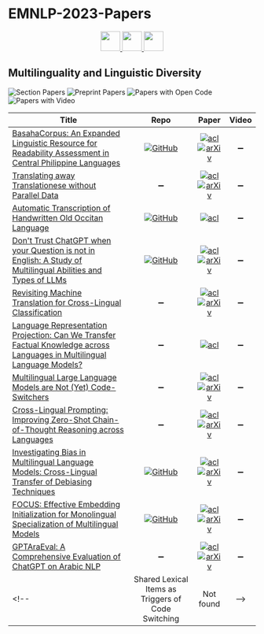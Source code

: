 # EMNLP-2023-Papers

<div align="center">
    <a href="https://github.com/DmitryRyumin/EMNLP-2023-Papers/blob/main/sections/linguistic-theories-cognitive-modeling-and-psycholinguistics.md">
        <img src="https://cdn.jsdelivr.net/gh/DmitryRyumin/NewEraAI-Papers@main/images/left.svg" width="40" alt="" />
    </a>
    <a href="https://github.com/DmitryRyumin/EMNLP-2023-Papers/">
        <img src="https://cdn.jsdelivr.net/gh/DmitryRyumin/NewEraAI-Papers@main/images/home.svg" width="40" alt="" />
    </a>
    <a href="https://github.com/DmitryRyumin/EMNLP-2023-Papers/blob/main/sections/natural-language-generation.md">
        <img src="https://cdn.jsdelivr.net/gh/DmitryRyumin/NewEraAI-Papers@main/images/right.svg" width="40" alt="" />
    </a>
</div>

## Multilinguality and Linguistic Diversity

![Section Papers](https://img.shields.io/badge/Section%20Papers-11-42BA16) ![Preprint Papers](https://img.shields.io/badge/Preprint%20Papers-9-b31b1b) ![Papers with Open Code](https://img.shields.io/badge/Papers%20with%20Open%20Code-5-1D7FBF) ![Papers with Video](https://img.shields.io/badge/Papers%20with%20Video-0-FF0000)

<!-- 256, 302 -->
| **Title** | **Repo** | **Paper** | **Video** |
|-----------|:--------:|:---------:|:---------:|
| [BasahaCorpus: An Expanded Linguistic Resource for Readability Assessment in Central Philippine Languages](https://aclanthology.org/2023.emnlp-main.388) | [![GitHub](https://img.shields.io/github/stars/imperialite/BasahaCorpus-HierarchicalCrosslingualARA?style=flat)](https://github.com/imperialite/BasahaCorpus-HierarchicalCrosslingualARA) | [![acl](https://img.shields.io/badge/pdf-ACL%20Anthology-CBCBCC.svg)](https://aclanthology.org/2023.emnlp-main.388.pdf) <br /> [![arXiv](https://img.shields.io/badge/arXiv-2310.11584-b31b1b.svg)](http://arxiv.org/abs/2310.11584) | :heavy_minus_sign: |
| [Translating away Translationese without Parallel Data](https://aclanthology.org/2023.emnlp-main.438) | :heavy_minus_sign: | [![acl](https://img.shields.io/badge/pdf-ACL%20Anthology-CBCBCC.svg)](https://aclanthology.org/2023.emnlp-main.438.pdf) <br /> [![arXiv](https://img.shields.io/badge/arXiv-2310.18830-b31b1b.svg)](http://arxiv.org/abs/2310.18830) | :heavy_minus_sign: |
| [Automatic Transcription of Handwritten Old Occitan Language](https://aclanthology.org/2023.emnlp-main.953) | [![GitHub](https://img.shields.io/github/stars/EstebanGarces/OcciGen?style=flat)](https://github.com/EstebanGarces/OcciGen) | [![acl](https://img.shields.io/badge/pdf-ACL%20Anthology-CBCBCC.svg)](https://aclanthology.org/2023.emnlp-main.953.pdf) | :heavy_minus_sign: |
| [Don't Trust ChatGPT when your Question is not in English: A Study of Multilingual Abilities and Types of LLMs](https://aclanthology.org/2023.emnlp-main.491) | [![GitHub](https://img.shields.io/github/stars/Senyu-Li/LLM-Multilingual-Types?style=flat)](https://github.com/Senyu-Li/LLM-Multilingual-Types) | [![acl](https://img.shields.io/badge/pdf-ACL%20Anthology-CBCBCC.svg)](https://aclanthology.org/2023.emnlp-main.491.pdf) <br /> [![arXiv](https://img.shields.io/badge/arXiv-2305.16339-b31b1b.svg)](http://arxiv.org/abs/2305.16339) | :heavy_minus_sign: |
| [Revisiting Machine Translation for Cross-Lingual Classification](https://aclanthology.org/2023.emnlp-main.399) | :heavy_minus_sign: | [![acl](https://img.shields.io/badge/pdf-ACL%20Anthology-CBCBCC.svg)](https://aclanthology.org/2023.emnlp-main.399.pdf) <br /> [![arXiv](https://img.shields.io/badge/arXiv-2305.14240-b31b1b.svg)](http://arxiv.org/abs/2305.14240) | :heavy_minus_sign: |
| [Language Representation Projection: Can We Transfer Factual Knowledge across Languages in Multilingual Language Models?](https://aclanthology.org/2023.emnlp-main.226) | :heavy_minus_sign: | [![acl](https://img.shields.io/badge/pdf-ACL%20Anthology-CBCBCC.svg)](https://aclanthology.org/2023.emnlp-main.226.pdf) | :heavy_minus_sign: |
| [Multilingual Large Language Models are Not (Yet) Code-Switchers](https://aclanthology.org/2023.emnlp-main.774) | :heavy_minus_sign: | [![acl](https://img.shields.io/badge/pdf-ACL%20Anthology-CBCBCC.svg)](https://aclanthology.org/2023.emnlp-main.774.pdf) <br /> [![arXiv](https://img.shields.io/badge/arXiv-2305.14235-b31b1b.svg)](http://arxiv.org/abs/2305.14235) | :heavy_minus_sign: |
| [Cross-Lingual Prompting: Improving Zero-Shot Chain-of-Thought Reasoning across Languages](https://aclanthology.org/2023.emnlp-main.163) | :heavy_minus_sign: | [![acl](https://img.shields.io/badge/pdf-ACL%20Anthology-CBCBCC.svg)](https://aclanthology.org/2023.emnlp-main.163.pdf) <br /> [![arXiv](https://img.shields.io/badge/arXiv-2310.14799-b31b1b.svg)](http://arxiv.org/abs/2310.14799) | :heavy_minus_sign: |
| [Investigating Bias in Multilingual Language Models: Cross-Lingual Transfer of Debiasing Techniques](https://aclanthology.org/2023.emnlp-main.175) | [![GitHub](https://img.shields.io/github/stars/manon-reusens/multilingual_bias?style=flat)](https://github.com/manon-reusens/multilingual_bias) | [![acl](https://img.shields.io/badge/pdf-ACL%20Anthology-CBCBCC.svg)](https://aclanthology.org/2023.emnlp-main.175.pdf) <br /> [![arXiv](https://img.shields.io/badge/arXiv-2310.10310-b31b1b.svg)](http://arxiv.org/abs/2310.10310) | :heavy_minus_sign: |
| [FOCUS: Effective Embedding Initialization for Monolingual Specialization of Multilingual Models](https://aclanthology.org/2023.emnlp-main.829) | [![GitHub](https://img.shields.io/github/stars/konstantinjdobler/focus?style=flat)](https://github.com/konstantinjdobler/focus) | [![acl](https://img.shields.io/badge/pdf-ACL%20Anthology-CBCBCC.svg)](https://aclanthology.org/2023.emnlp-main.829.pdf) <br /> [![arXiv](https://img.shields.io/badge/arXiv-2305.14481-b31b1b.svg)](http://arxiv.org/abs/2305.14481) | :heavy_minus_sign: |
| [GPTAraEval: A Comprehensive Evaluation of ChatGPT on Arabic NLP](https://aclanthology.org/2023.emnlp-main.16) | :heavy_minus_sign: | [![acl](https://img.shields.io/badge/pdf-ACL%20Anthology-CBCBCC.svg)](https://aclanthology.org/2023.emnlp-main.16.pdf) <br /> [![arXiv](https://img.shields.io/badge/arXiv-2305.14976-b31b1b.svg)](http://arxiv.org/abs/2305.14976) | :heavy_minus_sign: |
<!-- | Shared Lexical Items as Triggers of Code Switching | Not found | -->
